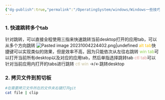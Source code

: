 ```yaml
---
{"dg-publish":true,"permalink":"/OperatingSystem/windows/Windows一些技巧/","noteIcon":"3"}
---
```


### 1. 快速跳转多个tab
针对跳转，可以直接全程使用三指来快速跳转当前desktop打开的应用tab，可以从多个方向跳转
![Pasted image 20231004224402.png|undefined](/img/user/pics/Pasted%20image%2020231004224402.png)
<font color="#ffc000">alt tab</font>快捷键可以实现类似的效果，但是效率不高，因为只能依次从左往右跳转
<font color="#92d050">win tab</font>可以打开当前所有desktop以及对应的应用tab，然后单指选择跳转tab
<font color="#d99694">ctl tab</font>可以针对当前应用内打开的tabs进行跳转
<font color="#c4bd97">ctl win</font> ->/<-跳转desktop
### 2.  拷贝文件到剪切板
```bash
#在需要拷贝文件所在的文件夹右键打开git
cat file | clip
```
